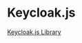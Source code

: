 # Keycloak.js

[Keycloak.js Library](https://github.com/keycloak/keycloak-js-bower/blob/master/dist/keycloak.js)

